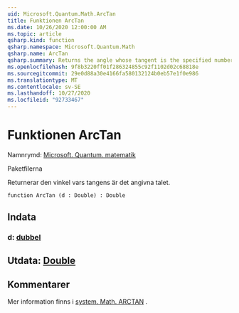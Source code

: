 ```yaml
---
uid: Microsoft.Quantum.Math.ArcTan
title: Funktionen ArcTan
ms.date: 10/26/2020 12:00:00 AM
ms.topic: article
qsharp.kind: function
qsharp.namespace: Microsoft.Quantum.Math
qsharp.name: ArcTan
qsharp.summary: Returns the angle whose tangent is the specified number.
ms.openlocfilehash: 9f8b3220ff01f286324855c92f1102d02c68818e
ms.sourcegitcommit: 29e0d88a30e4166fa580132124b0eb57e1f0e986
ms.translationtype: MT
ms.contentlocale: sv-SE
ms.lasthandoff: 10/27/2020
ms.locfileid: "92733467"
---
```

# <a name="arctan-function"></a>Funktionen ArcTan

Namnrymd: [Microsoft. Quantum. matematik](xref:Microsoft.Quantum.Math)

Paketfilerna [](https://nuget.org/packages/)


Returnerar den vinkel vars tangens är det angivna talet.

```qsharp
function ArcTan (d : Double) : Double
```


## <a name="input"></a>Indata

### <a name="d--double"></a>d: [dubbel](xref:microsoft.quantum.lang-ref.double)





## <a name="output--double"></a>Utdata: [Double](xref:microsoft.quantum.lang-ref.double)



## <a name="remarks"></a>Kommentarer

Mer information finns i [system. Math. ARCTAN](https://docs.microsoft.com/dotnet/api/system.math.atan) .